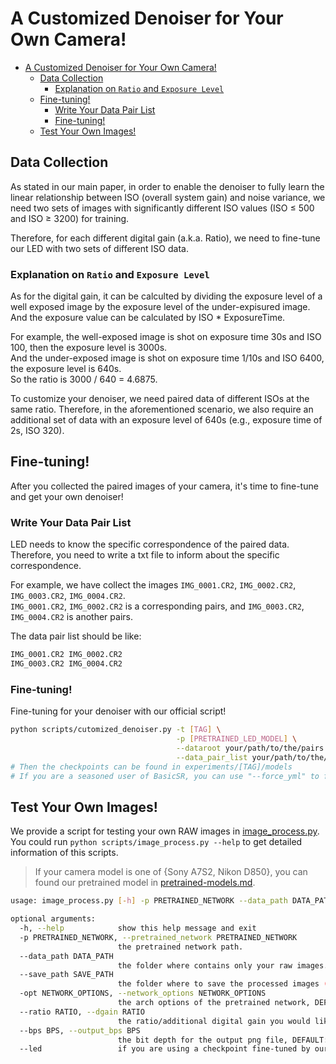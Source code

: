 # A Customized Denoiser for Your Own Camera!

- [A Customized Denoiser for Your Own Camera!](#a-customized-denoiser-for-your-own-camera)
  - [Data Collection](#data-collection)
    - [Explanation on `Ratio` and `Exposure Level`](#explanation-on-ratio-and-exposure-level)
  - [Fine-tuning!](#fine-tuning)
    - [Write Your Data Pair List](#write-your-data-pair-list)
    - [Fine-tuning!](#fine-tuning-1)
  - [Test Your Own Images!](#test-your-own-images)

## Data Collection

As stated in our main paper, in order to enable the denoiser to fully learn the linear relationship between ISO (overall system gain) and noise variance, we need two sets of images with significantly different ISO values (ISO $\le$ 500 and ISO $\ge$ 3200) for training.

Therefore, for each different digital gain (a.k.a. Ratio), we need to fine-tune our LED with two sets of different ISO data.

### Explanation on `Ratio` and `Exposure Level`

As for the digital gain, it can be calculted by dividing the exposure level of a well exposed image by the exposure level of the under-expisured image.<br/>
And the exposure value can be calculated by ISO * ExposureTime.

For example, the well-exposed image is shot on exposure time 30s and ISO 100, then the exposure level is 3000s. <br/>
And the under-exposed image is shot on exposure time 1/10s and ISO 6400, the exposure level is 640s. <br/>
So the ratio is 3000 / 640 = 4.6875.<br/>

To customize your denoiser, we need paired data of different ISOs at the same ratio. Therefore, in the aforementioned scenario, we also require an additional set of data with an exposure level of 640s (e.g., exposure time of 2s, ISO 320).

## Fine-tuning!

After you collected the paired images of your camera, it's time to fine-tune and get your own denoiser!

### Write Your Data Pair List

LED needs to know the specific correspondence of the paired data.
Therefore, you need to write a txt file to inform about the specific correspondence.

For example, we have collect the images `IMG_0001.CR2`, `IMG_0002.CR2`, `IMG_0003.CR2`, `IMG_0004.CR2`. <br/>
`IMG_0001.CR2`, `IMG_0002.CR2` is a corresponding pairs, and `IMG_0003.CR2`, `IMG_0004.CR2` is another pairs.

The data pair list should be like:
```txt
IMG_0001.CR2 IMG_0002.CR2
IMG_0003.CR2 IMG_0004.CR2
```

### Fine-tuning!

Fine-tuning for your denoiser with our official script!

```bash
python scripts/cutomized_denoiser.py -t [TAG] \
                                     -p [PRETRAINED_LED_MODEL] \
                                     --dataroot your/path/to/the/pairs \
                                     --data_pair_list your/path/to/the/txt
# Then the checkpoints can be found in experiments/[TAG]/models
# If you are a seasoned user of BasicSR, you can use "--force_yml" to further fine-tune the details of the options.
```

## Test Your Own Images!

We provide a script for testing your own RAW images in [image_process.py](/scripts/image_process.py). <br/>
You could run `python scripts/image_process.py --help` to get detailed information of this scripts.
> If your camera model is one of {Sony A7S2, Nikon D850}, you can found our pretrained model in [pretrained-models.md](/docs/pretrained-models.md).
```bash
usage: image_process.py [-h] -p PRETRAINED_NETWORK --data_path DATA_PATH [--save_path SAVE_PATH] [-opt NETWORK_OPTIONS] [--ratio RATIO] [--bps BPS] [--led]

optional arguments:
  -h, --help            show this help message and exit
  -p PRETRAINED_NETWORK, --pretrained_network PRETRAINED_NETWORK
                        the pretrained network path.
  --data_path DATA_PATH
                        the folder where contains only your raw images.
  --save_path SAVE_PATH
                        the folder where to save the processed images (in rgb), DEFAULT: 'inference/image_process'
  -opt NETWORK_OPTIONS, --network_options NETWORK_OPTIONS
                        the arch options of the pretrained network, DEFAULT: 'options/base/network_g/unet.yaml'
  --ratio RATIO, --dgain RATIO
                        the ratio/additional digital gain you would like to add on the image, DEFAULT: 1.0.
  --bps BPS, --output_bps BPS
                        the bit depth for the output png file, DEFAULT: 16.
  --led                 if you are using a checkpoint fine-tuned by our led.
```
